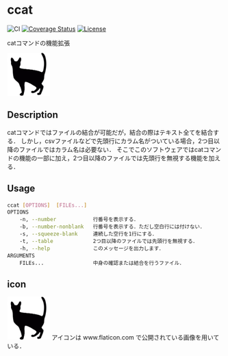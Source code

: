 # ccat

![CI](https://github.com/tknb-023/ccat/workflows/build/badge.svg)
[![Coverage Status](https://coveralls.io/repos/github/tknb-023/ccat/badge.svg?branch=main)](https://coveralls.io/github/tknb-023/ccat?branch=main)
[![License](https://img.shields.io/github/license/tknb-023/ccat)](https://github.com/tknb-023/ccat/blob/main/LICENSE)
<!-- [![codebeat badge](https://codebeat.co/badges/ad4259ff-15bc-48e6-b5a5-e23fda711d25)](https://codebeat.co/projects/github-com-tamada-wildcat-main) -->


catコマンドの機能拡張

<img width="100" alt="ccat_icon.svg" src="./img/ccat_icon.svg">

## Description

catコマンドではファイルの結合が可能だが，結合の際はテキスト全てを結合する．
しかし，csvファイルなどで先頭行にカラム名がついている場合，2つ目以降のファイルではカラム名は必要ない．
そこでこのソフトウェアではcatコマンドの機能の一部に加え，2つ目以降のファイルでは先頭行を無視する機能を加える．

## Usage

```sh
ccat [OPTIONS]  [FILEs...]
OPTIONS
    -n, --number            行番号を表示する．
    -b, --number-nonblank   行番号を表示する．ただし空白行には付けない．
    -s, --squeeze-blank     連続した空行を1行にする．
    -t, --table             2つ目以降のファイルでは先頭行を無視する．
    -h, --help              このメッセージを出力します．
ARGUMENTS
    FILEs...                中身の確認または結合を行うファイル．
```

## icon
<img width="100" alt="ccat_icon.svg" src="./img/ccat_icon.svg">
アイコンは www.flaticon.com で公開されている画像を用いている．
